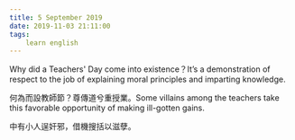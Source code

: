```yaml
---
title: 5 September 2019
date: 2019-11-03 21:11:00
tags:
    learn english
---
```

Why did a Teachers' Day come into existence？It’s a demonstration
of respect to the job of explaining moral principles and imparting knowledge. 

何為而設教師節？尊傳道兮重授業。Some villains among the teachers take this
favorable opportunity of making ill-gotten gains.

中有小人逞奸邪，借機搜括以滋孽。